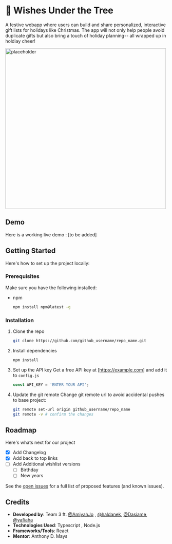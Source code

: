 # 🎄 Wishes Under the Tree   
A festive webapp where users can build and share personalized, interactive gift lists for holidays like Christmas. The app will not only help people avoid duplicate gifts but also bring a touch of holiday planning-- all wrapped up in holdiay cheer!

<img src="https://plus.unsplash.com/premium_photo-1663100841840-cf7a43b48efc?q=80&w=2072&auto=format&fit=crop&ixlib=rb-4.0.3&ixid=M3wxMjA3fDB8MHxwaG90by1wYWdlfHx8fGVufDB8fHx8fA%3D%3D" height="500" alt="placeholder"/>


## Demo
Here is a working live demo :  [to be added]

<!-- GETTING STARTED -->
## Getting Started

Here's how to set up the project locally:

### Prerequisites

Make sure you have the following installed:
* npm
  ```sh
  npm install npm@latest -g
  ```

### Installation
1. Clone the repo
   ```sh
   git clone https://github.com/github_username/repo_name.git
   ```
2. Install dependencies
   ```sh
   npm install
   ```
4. Set up the API key
   Get a free API key at [https://example.com] and add it to `config.js`
   ```js
   const API_KEY = 'ENTER YOUR API';
   ```
6. Update the git remote
    Change git remote url to avoid accidental pushes to base project:
   ```sh
   git remote set-url origin github_username/repo_name
   git remote -v # confirm the changes
   ```
<!-- ROADMAP -->
## Roadmap
Here's whats next for our project
- [x] Add Changelog
- [x] Add back to top links
- [ ] Add Additional wishlist versions  
    - [ ] Birthday
    - [ ] New years

See the [open issues](https://github.com/code-differently/24q4-team3/issues) for a full list of proposed features (and known issues).

## Credits 
* __Developed by__: Team 3 ft. [@AmiyahJo](https://github.com/AmiyahJo) , [@haldanek](https://github.com/haldanek), [@Dasiame](https://github.com/Dasiame), [@yafiaha](https://github.com/yafiaha)
* __Technologies Used__: Typescript , Node.js
* __Frameworks/Tools__: React
* __Mentor__: Anthony D. Mays 





